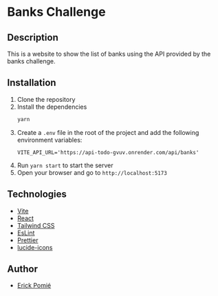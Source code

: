 # Banks Challenge

## Description
This is a website to show the list of banks using the API provided by the banks challenge.

## Installation
1. Clone the repository
2. Install the dependencies
    ```bash
    yarn
    ```
3. Create a `.env` file in the root of the project and add the following environment variables:
    ```env
    VITE_API_URL='https://api-todo-gvuv.onrender.com/api/banks'
    ```
4. Run `yarn start` to start the server
5. Open your browser and go to `http://localhost:5173`

## Technologies
- [Vite](https://vitejs.dev/)
- [React](https://reactjs.org/)
- [Tailwind CSS](https://tailwindcss.com/)
- [EsLint](https://eslint.org/)
- [Prettier](https://prettier.io/)
- [lucide-icons](https://lucide.dev/)

## Author
- [Erick Pomié](https://erickvpomie.vercel.app/)